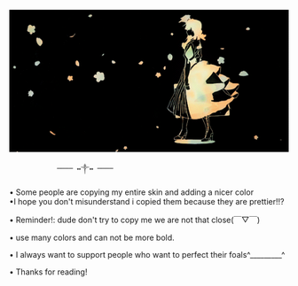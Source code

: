 ![tumblr_13](acac374b5dac0f6ad399c19770678db0.gif)

                ──── ↭༒↭ ────
 • Some people are copying my entire skin and adding a nicer color          
•I hope you don't misunderstand i copied them because they are prettier!!?

• Reminder!: dude don't try to copy me we are not that close(￣▽￣)

• use many colors and can not be more bold.

• I always want to support people who want to perfect their foals^_________^

• Thanks for reading!
